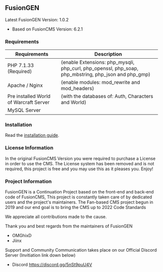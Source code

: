 ## FusionGEN

Latest FusionGEN Version: 1.0.2 
- Based on FusionCMS Version: 6.2.1

### Requirements

| Requirements | Description |
| --- | --- |
| PHP 7.1.33 (Required) | (enable Extensions: php_mysqli, php_curl, php_openssl, php_soap, php_mbstring, php_json and php_gmp) |
| Apache / Nginx | (enable modules: mod_rewrite and mod_headers) |
| Pre installed World of Warcraft Server | (with the databases of: Auth, Characters and World) |
| MySQL Server |  |

### Installation

Read the [installation guide](INSTALL.md).

### License Information

In the original FusionCMS Version you were required to purchase a License in order to use the CMS. The License system has been removed and is not required, this project is free and you may use this as it pleases you. Enjoy!

### Project Information
FusionGEN is a Continuation Project based on the front-end and back-end code of FusionCMS, This project is constantly taken care of by dedicated users and the project's maintainers. The Fan-based CMS project begun in 2019 and our end goal is to bring the CMS up to 2022 Code Standards

We appreciate all contributions made to the cause.

Thank you and best regards from the maintainers of FusionGEN

- OMGhixD
- Jiinx

Support and Community Communication takes place on our Official Discord Server (Invitiation link down below)

- Discord https://discord.gg/5nSt9puU4V
